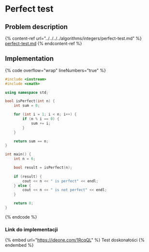 # Perfect test

## Problem description

{% content-ref url="../../../../algorithms/integers/perfect-test.md" %}
[perfect-test.md](../../../../algorithms/integers/perfect-test.md)
{% endcontent-ref %}

## Implementation

{% code overflow="wrap" lineNumbers="true" %}
```cpp
#include <iostream>
#include <cmath>

using namespace std;

bool isPerfect(int n) {
    int sum = 0;

    for (int i = 1; i < n; i++) {
        if (n % i == 0) {
            sum += i;
        }
    }

    return sum == n;
}

int main() {
    int n = 6;

    bool result = isPerfect(n);
    
    if (result) {
        cout << n << " is perfect" << endl;
    } else {
        cout << n << " is not perfect" << endl;
    }

    return 0;
}
```
{% endcode %}

### Link do implementacji

{% embed url="https://ideone.com/1RcqQL" %}
Test doskonałości
{% endembed %}
